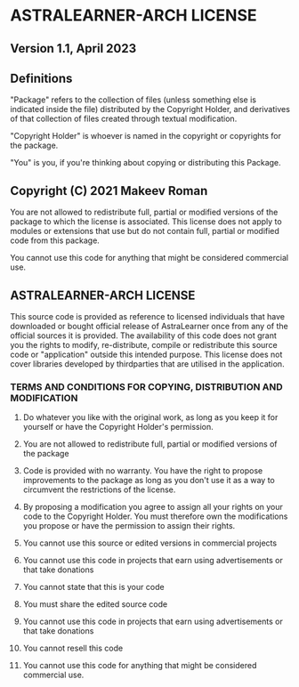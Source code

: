 # ASTRALEARNER-ARCH LICENSE


## Version 1.1, April 2023


## Definitions

"Package" refers to the collection of files (unless something else is indicated inside the file) distributed
by the Copyright Holder, and derivatives of that collection of files created through textual modification.

"Copyright Holder" is whoever is named in the copyright or copyrights for the package.

"You" is you, if you're thinking about copying or distributing this Package.


## Copyright (C) 2021 Makeev Roman

You are not allowed to redistribute full, partial or modified versions of the package to which the license 
is associated. This license does not apply to modules or extensions that use but do not contain full, 
partial or modified code from this package.

You cannot use this code for anything that might be considered commercial use.

## ASTRALEARNER-ARCH LICENSE
This source code is provided as reference to licensed individuals that have downloaded or bought official release of AstraLearner once from any of the official sources it is provided. The availability of this code does not grant you the rights to modify, re-distribute, compile or redistribute this source code or "application" outside this intended purpose. This license does not cover libraries developed by thirdparties that are utilised in the application.

### TERMS AND CONDITIONS FOR COPYING, DISTRIBUTION AND MODIFICATION

1. Do whatever you like with the original work, as long as you keep it for yourself or have the Copyright
Holder's permission.

2. You are not allowed to redistribute full, partial or modified versions of the package

3. Code is provided with no warranty. You have the right to propose improvements
to the package as long as you don't use it as a way to circumvent the restrictions of the license.

4. By proposing a modification you agree to assign all your rights on your code to the Copyright Holder.
You must therefore own the modifications you propose or have the permission to assign their rights.

5. You cannot use this source or edited versions in commercial projects

6. You cannot use this code in projects that earn using advertisements or that take donations

7. You cannot state that this is your code

8. You must share the edited source code

9. You cannot use this code in projects that earn using advertisements or that take donations

10. You cannot resell this code

11. You cannot use this code for anything that might be considered commercial use.
